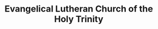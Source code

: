 ---
layout: repo
title: "Evangelical Lutheran Church of the Holy Trinity"
id: 14340
permalink: repos/14340/
---